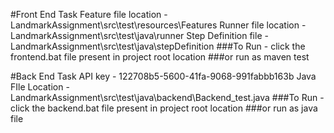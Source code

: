 #Front End Task
Feature file location - LandmarkAssignment\src\test\resources\Features
Runner file location - LandmarkAssignment\src\test\java\runner
Step Definition file - LandmarkAssignment\src\test\java\stepDefinition
###To Run - click the frontend.bat file present in project root location
###or run as maven test



#Back End Task
API key - 122708b5-5600-41fa-9068-991fabbb163b
Java FIle Location - LandmarkAssignment\src\test\java\backend\Backend_test.java
###To Run - click the backend.bat file present in project root location
###or run as java file

